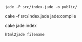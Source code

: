 `jade -P src/index.jade -o public/`cake -f src/index.jade jade:compilecake jade:index`html2jade filename`